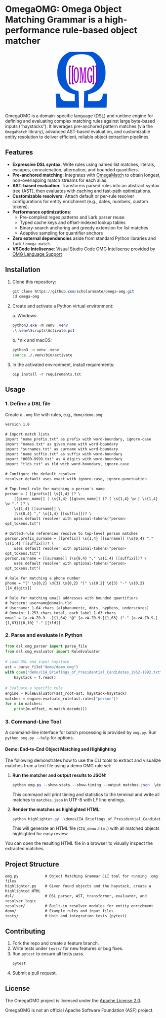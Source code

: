 # OmegaOMG: Omega Object Matching Grammar is a high-performance rule-based object matcher

<p align="center">
  <img src="images/icon.svg" alt="OmegaOMG Logo" width=180/>
</p>

OmegaOMG is a domain-specific language (DSL) and runtime engine for defining and evaluating complex matching rules against large byte-based inputs (“haystacks”). It leverages pre-anchored pattern matches (via the `OmegaMatch` library), advanced AST-based evaluation, and customizable entity resolution to deliver efficient, reliable object extraction pipelines.

## Features

- **Expressive DSL syntax**: Write rules using named list matches, literals, escapes, concatenation, alternation, and bounded quantifiers.
- **Pre-anchored matching**: Integrates with [OmegaMatch](https://github.com/scholarsmate/omega-match) to obtain longest, non-overlapping match streams for each alias.
- **AST-based evaluation**: Transforms parsed rules into an abstract syntax tree (AST), then evaluates with caching and fast-path optimizations.
- **Customizable resolvers**: Attach default or per-rule resolver configurations for entity enrichment (e.g., dates, numbers, custom tokens).
- **Performance optimizations**:
  - Pre-compiled regex patterns and Lark parser reuse
  - Typed cache keys and offset-indexed lookup tables
  - Binary-search anchoring and greedy extension for list matches
  - Adaptive sampling for quantifier anchors
- **Zero external dependencies** aside from standard Python libraries and `lark` / `omega_match`.
- **VSCode Intelisense**: Visual Studio Code OMG Intelisense provided by [OMG Language Support](https://github.com/scholarsmate/omega-omg-vscode)

## Installation

1. Clone this repository:

   ```powershell
   git clone https://github.com/scholarsmate/omega-omg.git
   cd omega-omg
   ```

2. Create and activate a Python virtual environment:

   a. Windows:

   ```powershell
   python3.exe -m venv .venv
   .\.venv\Scripts\Activate.ps1
   ```

   b. *nix and macOS:

   ```sh
   python3 -m venv .venv
   source ./.venv/bin/activate
   ```

3. In the activated environment, install requirements:

   ```shell
   pip install -r requirements.txt
   ```

## Usage

### 1. Define a DSL file

Create a `.omg` file with rules, e.g., `demo/demo.omg`:
```dsl
version 1.0

# Import match lists
import "name_prefix.txt" as prefix with word-boundary, ignore-case
import "names.txt" as given_name with word-boundary
import "surnames.txt" as surname with word-boundary
import "name_suffix.txt" as suffix with word-boundary
import "0000-9999.txt" as 4_digits with word-boundary
import "tlds.txt" as tld with word-boundary, ignore-case

# Configure the default resolver
resolver default uses exact with ignore-case, ignore-punctuation

# Top-level rule for matching a person's name
person = ( [[prefix]] \s{1,4} )? \
    [[given_name]] ( \s{1,4} [[given_name]] )? ( \s{1,4} \w | \s{1,4} \w "." )? \
    \s{1,4} [[surname]] \
    (\s{0,4} "," \s{1,4} [[suffix]])? \
    uses default resolver with optional-tokens("person-opt_tokens.txt")

# Dotted-rule references resolve to top-level person matches
person.prefix_surname = [[prefix]] \s{1,4} [[surname]] (\s{0,4} "," \s{1,4} [[suffix]])? \
    uses default resolver with optional-tokens("person-opt_tokens.txt")
person.surname = [[surname]] (\s{0,4} "," \s{1,4} [[suffix]])? \
    uses default resolver with optional-tokens("person-opt_tokens.txt")

# Rule for matching a phone number
phone = "(" \s{0,2} \d{3} \s{0,2} ")" \s{0,2} \d{3} "-" \s{0,2} [[4_digits]]

# Rule for matching email addresses with bounded quantifiers
# Pattern: username@domain.tld
# Username: 1-64 chars (alphanumeric, dots, hyphens, underscores)
# Domain: 1-253 chars total, each label 1-63 chars
email = [a-zA-Z0-9._-]{1,64} "@" [a-zA-Z0-9-]{1,63} ("." [a-zA-Z0-9-]{1,63}){0,10} "." [[tld]]
```

### 2. Parse and evaluate in Python

```python
from dsl.omg_parser import parse_file
from dsl.omg_evaluator import RuleEvaluator

# Load DSL and input haystack
ast = parse_file("demo/demo.omg")
with open("demo/CIA_Briefings_of_Presidential_Candidates_1952-1992.txt", "rb") as f:
    haystack = f.read()

# Evaluate a specific rule
engine = RuleEvaluator(ast_root=ast, haystack=haystack)
matches = engine.evaluate_rule(ast.rules["person"])
for m in matches:
    print(m.offset, m.match.decode())
```

### 3. Command-Line Tool

A command-line interface for batch processing is provided by `omg.py`. Run `python omg.py --help` for options.

#### Demo: End-to-End Object Matching and Highlighting

The following demonstrates how to use the CLI tools to extract and visualize matches from a text file using a demo OMG rule set:

1. **Run the matcher and output results to JSON:**

   ```powershell
   python omg.py --show-stats --show-timing --output matches.json .\demo\demo.omg .\demo\CIA_Briefings_of_Presidential_Candidates_1952-1992.txt
   ```
   This command will print timing and statistics to the terminal and write all matches to `matches.json` in UTF-8 with LF line endings.

2. **Render the matches as highlighted HTML:**

   ```powershell
   python highlighter.py .\demo\CIA_Briefings_of_Presidential_Candidates_1952-1992.txt matches.json CIA_demo.html
   ```
   This will generate an HTML file (`CIA_demo.html`) with all matched objects highlighted for easy review.

You can open the resulting HTML file in a browser to visually inspect the extracted matches.

## Project Structure

```
omg.py            # Object Matching Grammar CLI tool for running .omg files
highlighter.py    # Given found objects and the haystack, create a highlighted HTML
dsl/              # DSL parser, AST, transformer, evaluator, and resolver logic
resolver/         # Built-in resolver modules for entity enrichment
demo/             # Example rules and input files
tests/            # Unit and integration tests (pytest)
```

## Contributing

1. Fork the repo and create a feature branch.
2. Write tests under `tests/` for new features or bug fixes.
3. Run `pytest` to ensure all tests pass.
   ```powershell
   pytest
   ```
4. Submit a pull request.

## License

The OmegaOMG project is licensed under the [Apache License 2.0](LICENSE).

OmegaOMG is not an official Apache Software Foundation (ASF) project.
